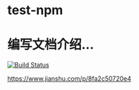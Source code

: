 # test-npm
# 编写文档介绍...

[![Build Status](https://travis-ci.com/jinghuixiao1025/test-npm.svg?branch=master)](https://travis-ci.com/jinghuixiao1025/test-npm)

https://www.jianshu.com/p/8fa2c50720e4